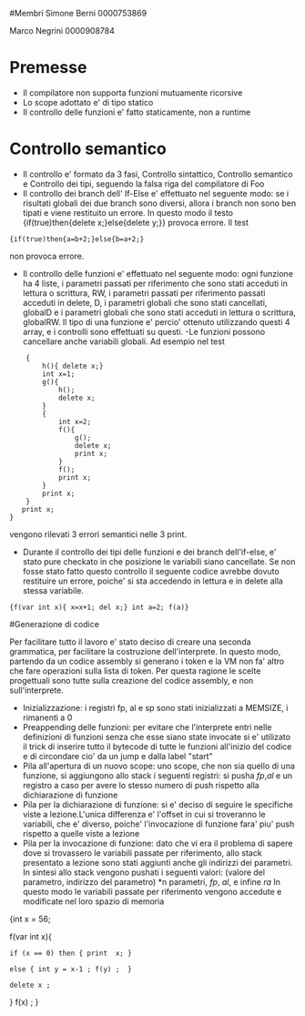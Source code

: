 #Membri
Simone Berni 0000753869 

Marco Negrini 0000908784

# Premesse
- Il compilatore non supporta funzioni mutuamente ricorsive
- Lo scope adottato e' di tipo statico
- Il controllo delle funzioni e' fatto staticamente, non a runtime
# Controllo semantico

- Il controllo e' formato da 3 fasi, Controllo sintattico, Controllo semantico e Controllo dei tipi, seguendo la falsa 
riga del compilatore di Foo
- Il controllo dei branch dell' If-Else e' effettuato nel seguente modo: se i risultati globali dei due branch sono diversi,
allora i branch non sono ben tipati e viene restituito un errore.
In questo modo il testo {if(true)then{delete x;}else{delete y;}} provoca errore.
Il test
 ~~~~
 {if(true)then{a=b+2;}else{b=a+2;} 
 ~~~~
 non provoca errore.
- Il controllo delle funzioni e' effettuato nel seguente modo: ogni funzione ha 4 liste, i parametri passati per riferimento
che sono stati acceduti in lettura o scrittura, RW, i parametri passati per riferimento passati acceduti in delete, D, 
i parametri globali che sono stati cancellati, globalD e i parametri globali che sono stati acceduti in lettura o scrittura, globalRW.
 Il tipo di una funzione e' percio' ottenuto utilizzando questi 4 array, e i controlli sono effettuati su questi.
-Le funzioni possono cancellare anche variabili globali.
Ad esempio nel test
~~~~{int x=3;
    {
        h(){ delete x;}
        int x=1;
        g(){
            h();
            delete x;
        }
        {
            int x=2;
            f(){
                g();
                delete x;
                print x;
            }
            f();
            print x;
        }
        print x;
    }
   print x;
}
~~~~
vengono rilevati 3 errori semantici nelle 3 print.
- Durante il controllo dei tipi delle funzioni e dei branch dell'if-else, e' stato pure checkato in che posizione
le variabili siano cancellate.
Se non fosse stato fatto questo controllo il seguente codice avrebbe dovuto restituire un errore, poiche' si sta accedendo
in lettura e in delete alla stessa variabile. 
~~~~
{f(var int x){ x=x+1; del x;} int a=2; f(a)} 
~~~~

#Generazione di codice

Per facilitare tutto il lavoro e' stato deciso di creare una seconda grammatica, per facilitare
la costruzione dell'interprete. In questo modo, partendo da un codice assembly si generano i token e la VM non fa' altro
che fare operazioni sulla lista di token. Per questa ragione le scelte progettuali sono tutte sulla creazione del codice 
assembly, e non sull'interprete.
- Inizializzazione: i registri fp, al e sp sono stati inizializzati a MEMSIZE, i rimanenti a 0
- Preappending delle funzioni: per evitare che l'interprete entri nelle definizioni di funzioni senza che esse siano state invocate
si e' utilizato il trick di inserire tutto il bytecode di tutte le funzioni all'inizio del codice e di circondare cio' da un jump e dalla label "start"
- Pila all'apertura di un nuovo scope: uno scope, che non sia quello di una funzione, si aggiungono allo stack i seguenti registri:
si pusha *fp*,*al* e un registro a caso per avere lo stesso numero di push rispetto alla dichiarazione di funzione
- Pila per la dichiarazione di funzione: si e' deciso di seguire le specifiche viste a lezione.L'unica differenza e' l'offset
in cui si troveranno le variabili, che e' diverso, poiche' l'invocazione di funzione fara' piu' push rispetto a quelle viste a
lezione
- Pila per la invocazione di funzione: dato che vi era il problema di sapere dove si trovassero le variabili passate per riferimento,
allo stack presentato a lezione sono stati aggiunti anche gli indirizzi dei parametri. In sintesi allo stack vengono pushati i seguenti valori:
(valore del parametro, indirizzo del parametro) *n parametri, *fp*, *al*, e infine *ra*
In questo modo le variabili passate per riferimento vengono accedute e modificate nel loro spazio di memoria 


{int x = 56;

 f(var int x){

 	if (x == 0) then { print  x; }

 	else { int y = x-1 ; f(y) ;  }

 	delete x ;
}
 f(x) ;
}